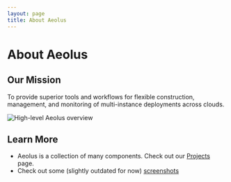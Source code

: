 ```yaml
---
layout: page
title: About Aeolus
---
```


# About Aeolus

## Our Mission

To provide superior tools and workflows for flexible
construction, management, and monitoring of multi-instance deployments
across clouds.

![High-level Aeolus overview](/images/concept_aeolus_high_level.png)

## Learn More

* Aeolus is a collection of many components. Check out our [Projects](/projects.html "Aeolus Projects") page.
* Check out some (slightly outdated for now) [screenshots](/screenshots.html "Aeolus Project Screenshots")
